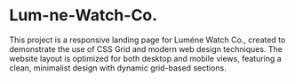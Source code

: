 # Lum-ne-Watch-Co.
This project is a responsive landing page for Luméne Watch Co., created to demonstrate the use of CSS Grid and modern web design techniques. The website layout is optimized for both desktop and mobile views, featuring a clean, minimalist design with dynamic grid-based sections.
